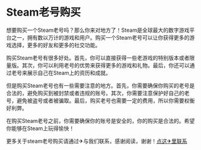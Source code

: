 # Steam老号购买

想要购买一个Steam老号吗？那么你来对地方了！Steam是全球最大的数字游戏平台之一，拥有数以万计的游戏和用户。购买一个Steam老号可以让你获得更多的游戏选择，更多的好友和更多的社交功能。

购买Steam老号有很多好处。首先，你可以直接获得一些老游戏的特别版本或者限量版。其次，你可以利用老号的优势来获得更多的游戏和礼物。最后，你还可以通过老号来展示自己在Steam上的资历和成就。

但是购买Steam老号也有一些需要注意的地方。首先，你需要确保你购买的老号是合法的，避免购买到被封禁或者违规的账号。其次，你需要注意保护好自己的老号，避免被盗号或者被骗取。最后，购买老号也需要一定的费用，所以你需要权衡好利弊。

在购买Steam老号之前，你需要确保你的账号是安全的，你的购买是合法的。希望你能够在Steam上玩得愉快！

更多关于steam老号购买请通过✈与我们联系，感谢阅读，谢谢！[点这✈里联系](https://w.k02.cc)